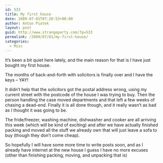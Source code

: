 ```yaml
---
id: 533
title: My first house
date: 2009-07-01T07:20:53+00:00
author: Anton Piatek
layout: post
guid: http://www.strangeparty.com/?p=533
permalink: /2009/07/01/my-first-house/
categories:
  - Misc
---
```

It&#8217;s been a bit quiet here lately, and the main reason for that is I have just bought my first house.

The months of back-and-forth with solicitors is finally over and I have the keys &#8211; YAY!

It didn&#8217;t help that the solicitors got the postal address wrong, using my current street with the postcode of the house I was trying to buy. Then the person handling the case moved departments and that left a few weeks of chasing a dead-end. Finally it is all done though, and it really wasn&#8217;t as bad as I thought it was going to be.

The fride/freezer, washing machine, dishwasher and cooker are all arriving this week (which will be kind of exciting) and after we have actually finished packing and moved all the stuff we already own that will just leave a sofa to buy (though they don&#8217;t come cheap).

So hopefully I will have some more time to write posts soon, and as I already have internet at the new house I guess I have no more excuses (other than finishing packing, moving, and unpacking that is)